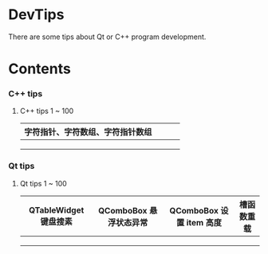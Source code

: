 # DevTips
There are some tips about Qt or C++ program development.



# Contents

### C++ tips

1. C++ tips 1 ~ 100

   | 字符指针、字符数组、字符指针数组 |      |      |      |
   | :------------------------------- | ---- | ---- | ---- |
   |                                  |      |      |      |
   |                                  |      |      |      |
   |                                  |      |      |      |



### Qt tips

1. Qt tips 1 ~ 100

   | QTableWidget 键盘搜素 | QComboBox 悬浮状态异常 | QComboBox 设置 item 高度 | 槽函数重载 |
   | --------------------- | ---------------------- | ------------------------ | ---------- |
   |                       |                        |                          |            |
   |                       |                        |                          |            |
   |                       |                        |                          |            |

   
